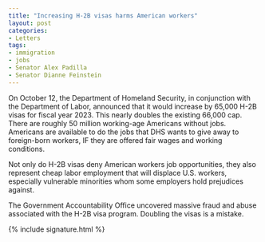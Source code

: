 ```yaml
---
title: "Increasing H-2B visas harms American workers"
layout: post
categories:
- Letters
tags:
- immigration
- jobs
- Senator Alex Padilla
- Senator Dianne Feinstein
---
```


On October 12, the Department of Homeland Security, in conjunction with the Department of Labor, announced that it would increase by 65,000 H-2B visas for fiscal year 2023. This nearly doubles the existing 66,000 cap. There are roughly 50 million working-age Americans without jobs. Americans are available to do the jobs that DHS wants to give away to foreign-born workers, IF they are offered fair wages and working conditions.

Not only do H-2B visas deny American workers job opportunities, they also represent cheap labor employment that will displace U.S. workers, especially vulnerable minorities whom some employers hold prejudices against.

The Government Accountability Office uncovered massive fraud and abuse associated with the H-2B visa program. Doubling the visas is a mistake.

{% include signature.html %}
